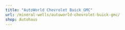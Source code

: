 ```yaml
---
title: "AutoWorld Chevrolet Buick GMC"
url: /mineral-wells/autoworld-chevrolet-buick-gmc/
shop: Autohaus
---
```

